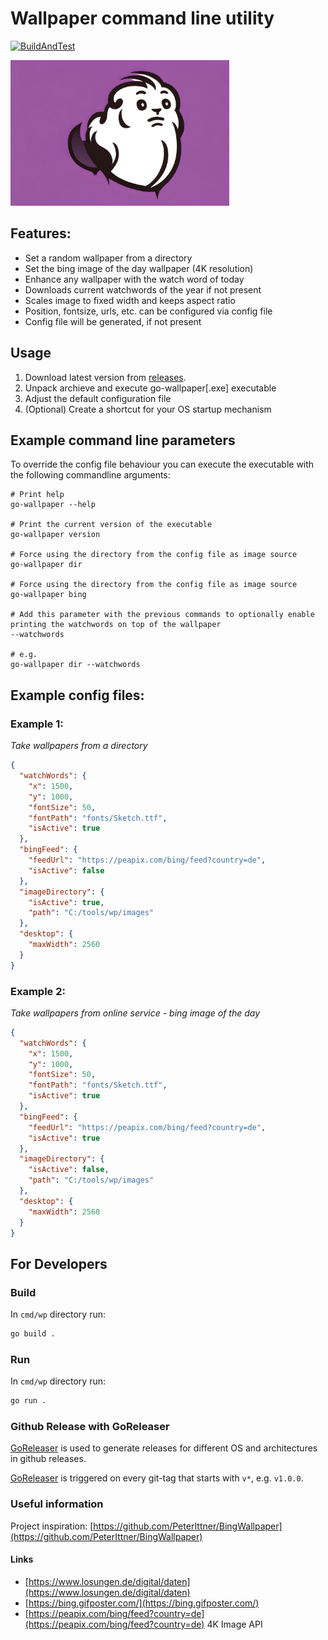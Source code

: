# Wallpaper command line utility

[![BuildAndTest](https://github.com/PeterIttner/go-wallpaper/actions/workflows/ci.yml/badge.svg)](https://github.com/PeterIttner/go-wallpaper/actions/workflows/ci.yml)

<img src="logo.jpg" width="350">

## Features:

- Set a random wallpaper from a directory
- Set the bing image of the day wallpaper (4K resolution)
- Enhance any wallpaper with the watch word of today
- Downloads current watchwords of the year if not present
- Scales image to fixed width and keeps aspect ratio
- Position, fontsize, urls, etc. can be configured via config file
- Config file will be generated, if not present 

## Usage

1. Download latest version from [releases](https://github.com/PeterIttner/go-wallpaper/releases).
2. Unpack archieve and execute go-wallpaper[.exe] executable
3. Adjust the default configuration file
4. (Optional) Create a shortcut for your OS startup mechanism


## Example command line parameters
To override the config file behaviour you can execute the executable with the following commandline arguments:

```shell
# Print help
go-wallpaper --help

# Print the current version of the executable
go-wallpaper version

# Force using the directory from the config file as image source
go-wallpaper dir

# Force using the directory from the config file as image source
go-wallpaper bing

# Add this parameter with the previous commands to optionally enable printing the watchwords on top of the wallpaper 
--watchwords

# e.g.
go-wallpaper dir --watchwords

```

## Example config files:

### Example 1:
*Take wallpapers from a directory*

```json
{
  "watchWords": {
    "x": 1500,
    "y": 1000,
    "fontSize": 50,
    "fontPath": "fonts/Sketch.ttf",
    "isActive": true
  },
  "bingFeed": {
    "feedUrl": "https://peapix.com/bing/feed?country=de",
    "isActive": false
  },
  "imageDirectory": {
    "isActive": true,
    "path": "C:/tools/wp/images"
  },
  "desktop": {
    "maxWidth": 2560
  }
}
```

### Example 2:
*Take wallpapers from online service - bing image of the day*

```json
{
  "watchWords": {
    "x": 1500,
    "y": 1000,
    "fontSize": 50,
    "fontPath": "fonts/Sketch.ttf",
    "isActive": true
  },
  "bingFeed": {
    "feedUrl": "https://peapix.com/bing/feed?country=de",
    "isActive": true
  },
  "imageDirectory": {
    "isActive": false,
    "path": "C:/tools/wp/images"
  },
  "desktop": {
    "maxWidth": 2560
  }
}
```

## For Developers
### Build

In `cmd/wp` directory run:

```bash
go build .
```

### Run

In `cmd/wp` directory run:

```bash
go run .
```

### Github Release with GoReleaser

[GoReleaser](https://goreleaser.com/)  is used to generate releases for different OS and architectures in github releases.

[GoReleaser](https://goreleaser.com/) is triggered on every git-tag that starts with `v*`, e.g. `v1.0.0`.

### Useful information

Project inspiration: [https://github.com/PeterIttner/BingWallpaper](https://github.com/PeterIttner/BingWallpaper)

#### Links

- [https://www.losungen.de/digital/daten](https://www.losungen.de/digital/daten)
- [https://bing.gifposter.com/](https://bing.gifposter.com/)
- [https://peapix.com/bing/feed?country=de](https://peapix.com/bing/feed?country=de) 4K Image API
